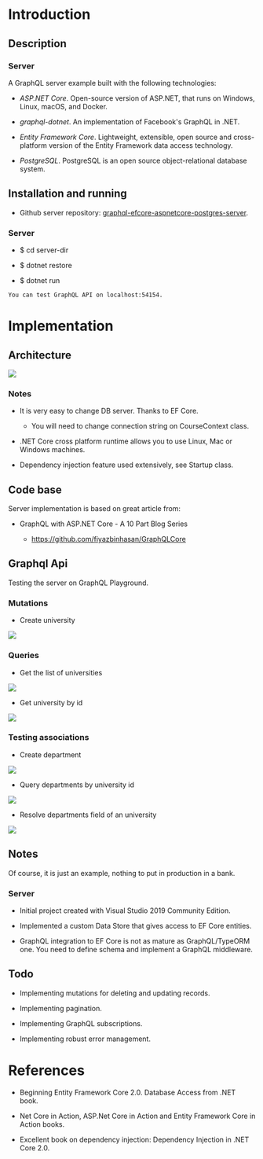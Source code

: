 Introduction
============

Description
-----------

### Server

A GraphQL server example built with the following technologies:

-   *ASP.NET Core*. Open-source version of ASP.NET, that runs on Windows, Linux,
    macOS, and Docker.

-   *graphql-dotnet*. An implementation of Facebook's GraphQL in .NET.

-   *Entity Framework Core*. Lightweight, extensible, open source and
    cross-platform version of the Entity Framework data access technology.

-   *PostgreSQL*. PostgreSQL is an open source object-relational database
    system.

Installation and running
------------------------

-   Github server repository:
    [graphql-efcore-aspnetcore-postgres-server](https://github.com/drfausto/graphql-efcore-aspnetcore-postgres-server).

### Server

-   \$ cd server-dir

-   \$ dotnet restore

-   \$ dotnet run

~~~~~~~~~~~~~~~~~~~~~~~~~~~~~~~~~~~~~~~~~~~~~~~~~~~~~~~~~~~~~~~~~~~~~~~~~~~~~~~~
You can test GraphQL API on localhost:54154.
~~~~~~~~~~~~~~~~~~~~~~~~~~~~~~~~~~~~~~~~~~~~~~~~~~~~~~~~~~~~~~~~~~~~~~~~~~~~~~~~

Implementation
==============

Architecture
------------

![](media/b7d868e8fb737420c34086d75ff408e2.png)

### Notes

-   It is very easy to change DB server. Thanks to EF Core.

    -   You will need to change connection string on CourseContext class.

-   .NET Core cross platform runtime allows you to use Linux, Mac or Windows
    machines.

-   Dependency injection feature used extensively, see Startup class.

Code base
---------

Server implementation is based on great article from:

-   GraphQL with ASP.NET Core - A 10 Part Blog Series

    -   <https://github.com/fiyazbinhasan/GraphQLCore>

Graphql Api
-----------

Testing the server on GraphQL Playground.

### Mutations

-   Create university

![](media/f3b743735e8674c12b47d10110ea3ed4.png)

### Queries

-   Get the list of universities

![](media/231e23e4a9c2a708b5c30b31ce7041f3.png)

-   Get university by id

![](media/75e203b7418d7de2ed7bab782168e824.png)

### Testing associations

-   Create department

![](media/b6ec7d5df8d9885d8495a23d1f6e4b2a.png)

-   Query departments by university id

![](media/4dd029440ef76123ca06a02fda267381.png)

-   Resolve departments field of an university

![](media/35b0e6ab0455bff6d61aaf5be265dd58.png)

Notes
-----

Of course, it is just an example, nothing to put in production in a bank.

### Server

-   Initial project created with Visual Studio 2019 Community Edition.

-   Implemented a custom Data Store that gives access to EF Core entities.

-   GraphQL integration to EF Core is not as mature as GraphQL/TypeORM one. You
    need to define schema and implement a GraphQL middleware.

Todo
----

-   Implementing mutations for deleting and updating records.

-   Implementing pagination.

-   Implementing GraphQL subscriptions.

-   Implementing robust error management.

References
==========

-   Beginning Entity Framework Core 2.0. Database Access from .NET book.

-   Net Core in Action, ASP.Net Core in Action and Entity Framework Core in
    Action books.

-   Excellent book on dependency injection: Dependency Injection in .NET Core
    2.0.

~~~~~~~~~~~~~~~~~~~~~~~~~~~~~~~~~~~~~~~~~~~~~~~~~~~~~~~~~~~~~~~~~~~~~~~~~~~~~~~~

~~~~~~~~~~~~~~~~~~~~~~~~~~~~~~~~~~~~~~~~~~~~~~~~~~~~~~~~~~~~~~~~~~~~~~~~~~~~~~~~
